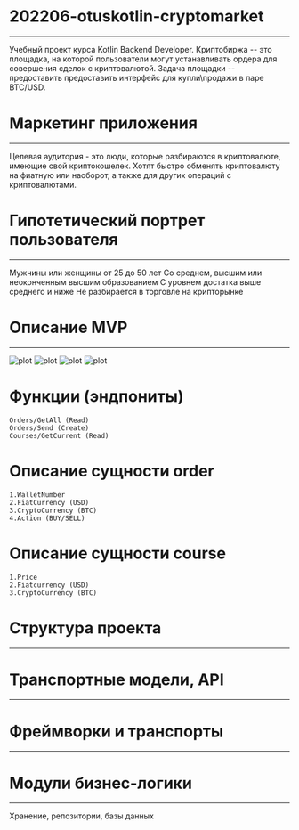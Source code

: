 # 202206-otuskotlin-cryptomarket
---
Учебный проект курса Kotlin Backend Developer. Криптобиржа -- это площадка, на которой пользователи могут устанавливать ордера для совершения сделок с криптовалютой. Задача площадки -- предоставить предоставить интерфейс для купли\продажи в паре BTC/USD.

# Маркетинг приложения
---
Целевая аудитория - это люди, которые разбираются в криптовалюте, имеющие свой криптокошелек. Хотят быстро обменять криптовалюту на фиатную или наоборот, а также для других операций с криптовалютами.

# Гипотетический портрет пользователя
---
Мужчины или женщины
от 25 до 50 лет
Со среднем, высшим или неоконченным высшим образованием
С уровнем достатка выше среднего и ниже
Не разбирается в торговле на крипторынке

# Описание MVP
---
![plot](imgs/phone1.jpg)
![plot](imgs/phone2.jpg)
![plot](imgs/phone3.jpg)
![plot](imgs/phone4.jpg)

# Функции (эндпониты)
    Orders/GetAll (Read)
    Orders/Send (Create)
    Courses/GetCurrent (Read)
# Описание сущности order
    1.WalletNumber
    2.FiatCurrency (USD)
    3.CryptoCurrency (BTC)
    4.Action (BUY/SELL)

# Описание сущности course
    1.Price
    2.Fiatcurrency (USD)
    3.CryptoCurrency (BTC)

# Структура проекта
---
# Транспортные модели, API
-----
# Фреймворки и транспорты
---
# Модули бизнес-логики
---
Хранение, репозитории, базы данных